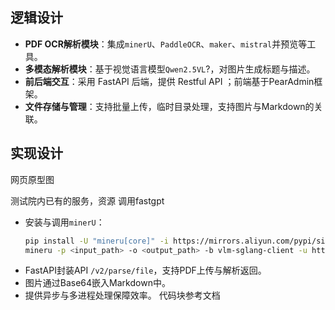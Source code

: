 ## 逻辑设计
- **PDF OCR解析模块**：集成`minerU`、`PaddleOCR`、`maker`、`mistral`并预览等工具。
- **多模态解析模块**：基于视觉语言模型`Qwen2.5VL`?，对图片生成标题与描述。
- **前后端交互**：采用 FastAPI 后端，提供 Restful API ；前端基于PearAdmin框架。
- **文件存储与管理**：支持批量上传，临时目录处理，支持图片与Markdown的关联。
<!-- - **并发处理**：基于多进程池`ProcessPoolExecutor`，按GPU数量自动配置。 -->

## 实现设计
网页原型图

测试院内已有的服务，资源
调用fastgpt
- 安装与调用`minerU`：
  ```bash
  pip install -U "mineru[core]" -i https://mirrors.aliyun.com/pypi/simple
  mineru -p <input_path> -o <output_path> -b vlm-sglang-client -u http://172.16.0.176:30000
  ```
- FastAPI封装API `/v2/parse/file`，支持PDF上传与解析返回。
- 图片通过Base64嵌入Markdown中。
- 提供异步与多进程处理保障效率。
代码块参考文档